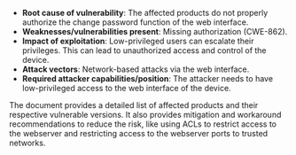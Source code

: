 - **Root cause of vulnerability**: The affected products do not properly authorize the change password function of the web interface.
- **Weaknesses/vulnerabilities present**: Missing authorization (CWE-862).
- **Impact of exploitation**: Low-privileged users can escalate their privileges. This can lead to unauthorized access and control of the device.
- **Attack vectors**: Network-based attacks via the web interface.
- **Required attacker capabilities/position**: The attacker needs to have low-privileged access to the web interface of the device.

The document provides a detailed list of affected products and their respective vulnerable versions. It also provides mitigation and workaround recommendations to reduce the risk, like using ACLs to restrict access to the webserver and restricting access to the webserver ports to trusted networks.